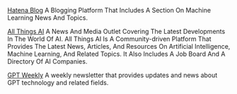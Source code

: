 
[Hatena Blog](https://blog.hatena.ne.jp/login?blog=https%3a%2f%2fwww.machine-learning.news%2flist%2fgeneral%2f)
A Blogging Platform That Includes A Section On Machine Learning News And Topics.

[All Things AI](https://allthingsai.com/)
A News And Media Outlet Covering The Latest Developments In The World Of AI.
All Things AI Is A Community-driven Platform That Provides The Latest News, Articles, And Resources On Artificial Intelligence, Machine Learning, And Related Topics. It Also Includes A Job Board And A Directory Of AI Companies.

[GPT Weekly](https://gptweekly.beehiiv.com/)
A weekly newsletter that provides updates and news about GPT technology and related fields.
